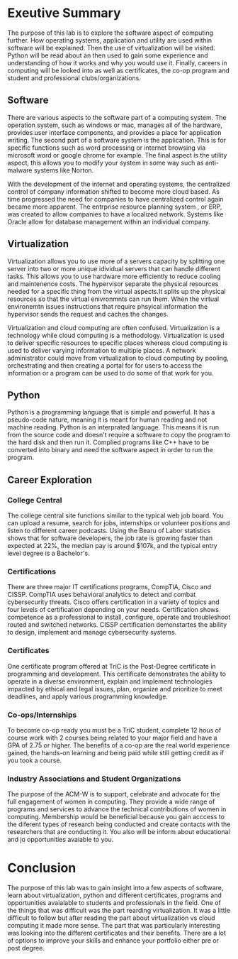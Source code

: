 # Exeutive Summary
The purpose of this lab is to explore the software aspect of computing further. How operating systems, application and utility are used within software will be explained. Then the use of virtualization will be visited. Python will be read about an then used to gain some experience and understanding of how it works and why you would use it. Finally, careers in computing will be looked into as well as certificates, the co-op program and student and professional clubs/organizations.

## Software
There are various aspects to the software part of a computing system. The operation system, such as windows or mac, manages all of the hardware, provides user interface components, and provides a place for application writing. The second part of a software system is the application. This is for specific functions such as word processing or internet browsing via microsoft word or google chrome for example. The final aspect is the utility aspect, this allows you to modify your system in some way such as anti-malware systems like Norton. 

With the development of the internet and operating systems, the centralized control of company information shifted to become more cloud based. As time progressed the need for companies to have centralized control again became more apparent. The entrprise resource planning system , or ERP, was created to allow companies to have a localized network. Systems like Oracle allow for database management within an individual company. 

## Virtualization
Virtualization allows you to use more of a servers capacity by splitting one server into two or more unique idividual servers that can handle different tasks. This allows you to use hardware more efficiently to reduce cooling and maintenence costs. The hypervisor separate the physical resources needed for a specific thing from the virtual aspects.It splits up the physical resources so that the virtual enivronmnts can run them. When the virtual environemtn issues instructions that require phsyical information the hypervisor sends the request and caches the changes.

Virtualization and cloud computing are often confused. Virtualization is a technology while cloud computing is a methodology. Virtualization is used to deliver specific resources to specific places whereas cloud computing is used to deliver varying information to multiple places. A network administrator could move from virtualization to cloud computing by pooling, orchestrating and then creating a portal for for users to access the information or a program can be used to do some of that work for you. 

## Python
Python is a programming language that is simple and powerful. It has a pseudo-code nature, meaning it is meant for human reading and not machine reading. Python is an interprated language. This means it is run from the source code and doesn't require a software to copy the program to the hard disk and then run it. Complied programs like C++ have to be converted into binary and need the software aspect in order to run the program. 

## Career Exploration
### College Central
The college central site functions similar to the typical web job board. You can upload a resume, search for jobs, internships or volunteer positions and listen to different career podcasts. 
Using the Bearu of Labor statistics shows that for software developers, the job rate is growing faster than expected at 22%, the median pay is around $107k, and the typical entry level degree is a Bachelor's. 

### Certifications
There are three major IT certifications programs, CompTIA, Cisco and CISSP. CompTIA uses behavioral analytics to detect and combat cybersecurity threats. Cisco offers certification in a variety of topics and four levels of certification depending on your needs. Certification shows competence as a professional to install, configure, operate and troubleshoot routed and switched networks. CISSP certification demonstartes the ability to design, implement and manage cybersecurity systems. 

### Certificates 
One certificate program offered at TriC is the Post-Degree certificate in programming and development. This certificate demonstrates the ability to operate in a diverse environment, explain and implement technologies impacted by ethical and legal issues, plan, organize and prioritize to meet deadlines, and apply various programming knowledge. 

### Co-ops/Internships
To become co-op ready you must be a TriC student, complete 12 hous of course work with 2 courses being related to your major field and have a GPA of 2.75 or higher. The benefits of a co-op are the real world experience gained, the hands-on learning and being paid while still getting credit as if you took a course. 

### Industry Associations and Student Organizations
The purpose of the ACM-W is to support, celebrate and advocate for the full engagement of women in computing. They provide a wide range of programs and services to advance the technical contributions of women in computing. Membership would be beneficial because you gain acccess to the diferent types of research being conducted and create contacts with the researchers that are conducting it. You also will be inform about educational and jo opportunities avaiable to you. 

# Conclusion
The purpose of this lab was to gain insight into a few aspects of software, learn about virtualization, python and different certificates, programs and opportunities avaialable to students and professionals in the field. One of the things that was difficult was the part rearding virtualization. It was a little difficult to follow but after reading the part about virtualization vs cloud computing it made more sense. The part that was particularly interesting was looking into the different certificates and their benefits. There are a lot of options to improve your skills and enhance your portfolio either pre or post degree. 
